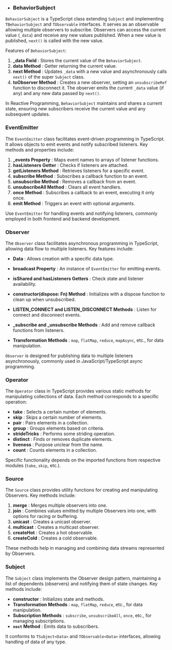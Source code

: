 - ### BehaviorSubject

`BehaviorSubject` is a TypeScript class extending `Subject` and implementing `TBehaviorSubject` and `TObservable` interfaces. It serves as an observable allowing multiple observers to subscribe. Observers can access the current value (`_data`) and receive any new values published. When a new value is published, `next()` is called with the new value.

Features of `BehaviorSubject`: 

1. **_data  Field** : Stores the current value of the `BehaviorSubject`. 
2. **data Method** : Getter returning the current value. 
3. **next Method** : Updates `_data` with a new value and asynchronously calls `next()` of the super `Subject` class. 
4. **toObserver Method** : Creates a new observer, setting an `unsubscribeRef` function to disconnect it. The observer emits the current `_data` value (if any) and any new data passed by `next()`.

In Reactive Programming, `BehaviorSubject` maintains and shares a current state, ensuring new subscribers receive the current value and any subsequent updates.

### EventEmitter

The `EventEmitter` class facilitates event-driven programming in TypeScript. It allows objects to emit events and notify subscribed listeners. Key methods and properties include: 

1. **_events Property** : Maps event names to arrays of listener functions. 
2. **hasListeners  Getter** : Checks if listeners are attached. 
3. **getListeners Method** : Retrieves listeners for a specific event. 
4. **subscribe Method** : Subscribes a callback function to an event. 
5. **unsubscribe Method** : Removes a callback from an event. 
6. **unsubscribeAll Method** : Clears all event handlers. 
7. **once Method** : Subscribes a callback to an event, executing it only once. 
8. **emit Method** : Triggers an event with optional arguments.

Use `EventEmitter` for handling events and notifying listeners, commonly employed in both frontend and backend development.

### Observer

The `Observer` class facilitates asynchronous programming in TypeScript, allowing data flow to multiple listeners. Key features include: 

- **Data** : Allows creation with a specific data type. 

- **broadcast  Property** : An instance of `EventEmitter` for emitting events. 
- **isShared and hasListeners Getters** : Check state and listener availability. 
- **constructor(dispose: Fn)  Method** : Initializes with a dispose function to clean up when unsubscribed. 
- **LISTEN_CONNECT and LISTEN_DISCONNECT Methods** : Listen for connect and disconnect events. 
- **_subscribe and _unsubscribe Methods** : Add and remove callback functions from listeners. 

- **Transformation Methods** : `map`, `flatMap`, `reduce`, `mapAsync`, etc., for data manipulation.

`Observer` is designed for publishing data to multiple listeners asynchronously, commonly used in JavaScript/TypeScript async programming.

### Operator

The `Operator` class in TypeScript provides various static methods for manipulating collections of data. Each method corresponds to a specific operation: 

- **take** : Selects a certain number of elements. 
- **skip** : Skips a certain number of elements. 
- **pair** : Pairs elements in a collection. 
- **group** : Groups elements based on criteria. 
- **strideTricks** : Performs some striding operation. 
- **distinct** : Finds or removes duplicate elements. 
- **liveness** : Purpose unclear from the name. 
- **count** : Counts elements in a collection.

Specific functionality depends on the imported functions from respective modules (`take`, `skip`, etc.).

### Source

The `Source` class provides utility functions for creating and manipulating Observers. Key methods include: 

1. **merge** : Merges multiple observers into one. 
2. **join** : Combines values emitted by multiple Observers into one, with options for racing or buffering. 
3. **unicast** : Creates a unicast observer. 
4. **multicast** : Creates a multicast observer. 
5. **createHot** : Creates a hot observable. 
6. **createCold** : Creates a cold observable.

These methods help in managing and combining data streams represented by Observers.

### Subject

The `Subject` class implements the Observer design pattern, maintaining a list of dependents (observers) and notifying them of state changes. Key methods include: 

- **constructor** : Initializes state and methods. 
- **Transformation Methods** : `map`, `flatMap`, `reduce`, etc., for data manipulation. 
- **Subscription Methods** : `subscribe`, `unsubscribeAll`, `once`, etc., for managing subscriptions. 
- **`next` Method** : Emits data to subscribers.

It conforms to `TSubject<Data>` and `TObservable<Data>` interfaces, allowing handling of data of any type.
